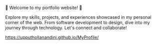 

🌟 Welcome to my portfolio website! 🌟

Explore my skills, projects, and experiences showcased in my personal corner of the web. From software development to design, dive into my journey through technology. Let's connect and collaborate!

https://upputhollanandini.github.io/MyProfile/


